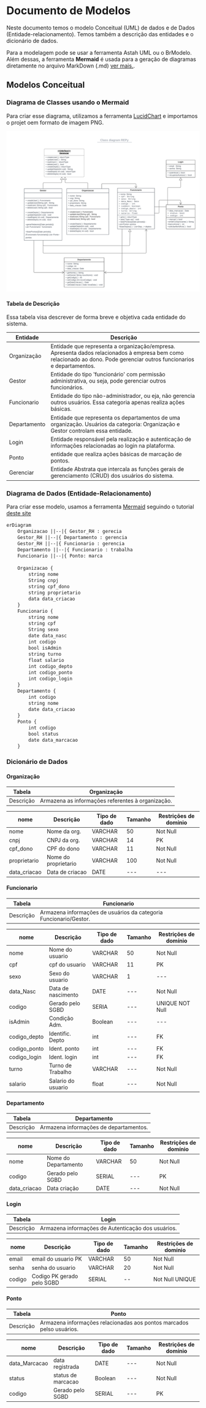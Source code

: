 # Documento de Modelos
Neste documento temos o modelo Conceitual (UML) de dados e de Dados (Entidade-relacionamento). Temos também a descrição das entidades e o dicionário de dados.

Para a modelagem pode se usar a ferramenta Astah UML ou o BrModelo. Além dessas, a ferramenta **Mermaid** é usada para a geração de diagramas diretamente no arquivo MarkDown (.md) [ver mais.](https://github.blog/2022-02-14-include-diagrams-markdown-files-mermaid/).


## Modelos Conceitual

### Diagrama de Classes usando o Mermaid
Para criar esse diagrama, utilizamos a ferramenta [LucidChart](https://www.lucidchart.com/blog/pt) e importamos o projet oem formato de imagem PNG.

![Figura 1: Diagrama de Classe REPy](images/REPy_Class_Diagram_UML.png)

#### Tabela de Descrição

Essa tabela visa descrever de forma breve e objetiva cada entidade do sistema.

|Entidade       | Descrição                                            |
|---------------|------------------------------------------------------|
|Organização | Entidade que representa a organização/empresa. Apresenta dados relacionados à empresa bem como relacionado ao dono. Pode gerenciar outros funcionarios e departamentos.|
|Gestor | Entidade do tipo 'funcionário' com permissão administrativa, ou seja, pode gerenciar outros funcionários.|
|Funcionario | Entidade do tipo não-administrador, ou eja, não gerencia outros usuários. Essa categoria apenas realiza ações básicas.|
|Departamento | Entidade que representa os departamentos de uma organização. Usuários da categoria: Organização e Gestor controlam essa entidade.|
|Login | Entidade responsável pela realização e autenticação de informações relacionadas ao login na plataforma.|
|Ponto | entidade que realiza ações básicas de marcação de pontos.
|Gerenciar | Entidade Abstrata que intercala as funções gerais de gerenciamento (CRUD) dos usuários do sistema.|

### Diagrama de Dados (Entidade-Relacionamento)

Para criar esse modelo, usamos a ferramenta [Mermaid](https://mermaid.js.org/) seguindo o tutorial [deste site](https://mermaid.js.org/syntax/entityRelationshipDiagram.html)

```mermaid
erDiagram
    Organizacao ||--|{ Gestor_RH : gerecia
    Gestor_RH ||--|{ Departamento : gerencia
    Gestor_RH ||--|{ Funcionario : gerencia
    Departamento ||--|{ Funcionario : trabalha
    Funcionario ||--|{ Ponto: marca

    Organizacao {
        string nome
        String cnpj
        string cpf_dono
        string proprietario
        data data_criacao
    }
    Funcionario {
        string nome
        string cpf
        String sexo
        date data_nasc
        int codigo
        bool isAdmin
        string turno
        float salario
        int codigo_depto
        int codigo_ponto 
        int codigo_login      
    }
    Departamento {
        int codigo
        string nome
        date data_criacao
    }
    Ponto {
        int codigo
        bool status
        date data_marcacao
    }
```

### Dicionário de Dados

#### Organização
|Tabela     | Organização                                               |
|-----------|-----------------------------------------------------------|                        
|Descrição  | Armazena as informações referentes à organização.         |

| nome      | Descrição     | Tipo de dado  | Tamanho | Restrições de domínio |
|-----------|---------------|---------------|---------|---------------|
|  nome     | Nome da org.  | VARCHAR       |  50 | Not Null   |
|  cnpj     | CNPJ da org.  | VARCHAR       |  14 |     PK     |
|  cpf_dono | CPF do dono   | VARCHAR       |  11 |   Not Null |
|proprietario| Nome do proprietario| VARCHAR| 100 | Not Null   |
| data_criacao| Data de criacao| DATE       | --- | ---        |

#### Funcionario

|Tabela     | Funcionario                                               |
|-----------|-----------------------------------------------------------|
|Descrição  | Armazena informações de usuários da categoria Funcionario/Gestor.|

| nome      | Descrição     | Tipo de dado  | Tamanho | Restrições de domínio |
|-----------|---------------|---------------|---------|---------------|
| nome      |Nome do usuario| VARCHAR       | 50      | Not Null      |
| cpf       | cpf do usuario| VARCHAR       | 11      | PK            |
| sexo      | Sexo do usuario | VARCHAR     | 1       | ---           |
| data_Nasc | Data de nascimento| DATE      | ---     | Not Null      |
| codigo    | Gerado pelo SGBD| SERIA       | ---     | UNIQUE NOT Null|
| isAdmin   | Condição Adm. | Boolean       | ---     | ---           |
|codigo_depto| Identific. Depto| int        | ---     | FK            |
| codigo_ponto| Ident. ponto    |    int    | ---     | FK            |
| codigo_login| Ident. login    |    int    | ---     | FK            |
| turno      | Turno de Trabalho| VARCHAR   | ---     | Not Null      |
| salario    | Salario do usuario| float    | ---     | Not Null      |

#### Departamento

|Tabela     |  Departamento                                            |
|-----------|----------------------------------------------------------|
|Descrição  | Armazena informações de departamentos.                   |

| nome      | Descrição     | Tipo de dado  | Tamanho | Restrições de domínio |
|-----------|---------------|---------------|---------|---------------|
| nome      |Nome do Departamento| VARCHAR  | 50      | Not Null      |
| codigo    | Gerado pelo SGBD |SERIAL    | ---     | PK            |
| data_criacao| Data criação | DATE     |---     | Not Null           |


#### Login

|Tabela     |  Login                                                  |
|-----------|---------------------------------------------------------|
|Descrição  | Armazena informações de Autenticação dos usuários.      |

| nome      | Descrição     | Tipo de dado  | Tamanho | Restrições de domínio |
|-----------|---------------|---------------|---------|---------------|
| email     |email do usuario PK| VARCHAR  | 50    | Not Null     |
| senha     | senha do usuario |VARCHAR  | 20    | Not Null     |
| codigo    |Codigo PK gerado pelo SGBD|   SERIAL  | -- | Not Null UNIQUE|


#### Ponto

|Tabela     |  Ponto                                                  |
|-----------|---------------------------------------------------------|
|Descrição  | Armazena informações relacionadas aos pontos marcados pelso usuários.|

| nome      | Descrição     | Tipo de dado  | Tamanho | Restrições de domínio |
|-----------|---------------|---------------|---------|---------------|
| data_Marcacao | data registrada| DATE     | ---     | Not Null      |
| status    |  status de marcacao|Boolean   |---      | Not Null      |
| codigo    | Gerado pelo SGBD | SERIAL     | ---     | PK            |

